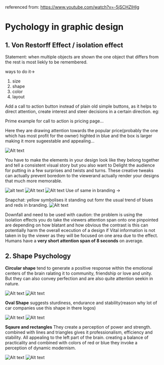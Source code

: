 referenced from: https://www.youtube.com/watch?v=-5jSCHZIHlg

# Pychology in graphic design

## 1. Von Restorff Effect / isolation effect

Statement: when multiple objects are shown the one object that differs from the rest is most liekly to be remembered.

ways to do it-> 
1. size
1. shape
1. color
1. layout 

Add a call to action button instead of plain old simple buttons, as it helps to direct attention, 
create interest and steer decisions in a certain direction. eg:

Prime example for call to action is pricing page...

Here they are drawing attention towards the popular price(probably the one which has most profit for the owner) highted in blue and the box is larger making it more sugeestable and appealing...

![Alt text](image.png)

You have to make the elements in your design look like they belong together and tell a consistent visual story but you also want to Delight the audience for putting in a few surprises and twists and turns. These creative tweaks can actually prevent boredom to the viewerand actually render your designs that much more memorable.

![alt text](image-1.png) ![Alt text](image-2.png) ![Alt text](image-3.png)
Use of same in branding ->

Snapchat: yellow symbolises it standing out fomr the usual trend of blues and reds in branding. 
![Alt text](image-4.png)

Downfall and need to be used with caution:
the problem is using the isolation effects you do take the viewers attention span onto one pinpointed are depending on how blatant and how obvious the contrast is this can potentially harm the overall ececution of a design if Vital information is not taken in by the viewer as they will be focused on one area due to the effect.
Humans have a **very short attention span of 8 seconds** on average.

## 2. Shape Psychology
**Circular shape** tend to generate a positive response within the emotional centers of the brain ralating it to community, friendship or love and unity. But they can also convey perfection and are also quite attention seekin in nature.

![Alt text](image-7.png)
![Alt text](image-8.png)

**Oval Shape** suggests sturdiness, endurance and stability(reason why lot of car companies use this shape in there logos)

![Alt text](image-6.png)
![Alt text](image-5.png) 

**Sqaure and rectangles** They create a perception of power and strength.
combined with lines and triangles gives it professionalism, efficiency and stability. All appealing to the left part of the brain. creating a balance of practicality and combined with colors of red or blue they invoke a perception of dynamic modernism.  

![Alt text](image-9.png)
![Alt text](image-10.png)